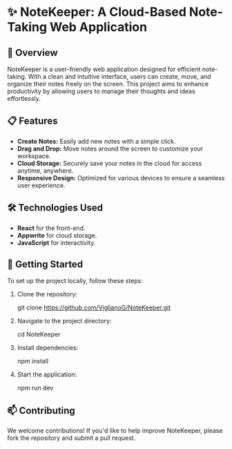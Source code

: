 # ✨ NoteKeeper: A Cloud-Based Note-Taking Web Application


## 🚀 Overview
NoteKeeper is a user-friendly web application designed for efficient note-taking. With a clean and intuitive interface, users can create, move, and organize their notes freely on the screen. This project aims to enhance productivity by allowing users to manage their thoughts and ideas effortlessly.

## 📋 Features
- **Create Notes:** Easily add new notes with a simple click.
- **Drag and Drop:** Move notes around the screen to customize your workspace.
- **Cloud Storage:** Securely save your notes in the cloud for access anytime, anywhere.
- **Responsive Design:** Optimized for various devices to ensure a seamless user experience.

## 🛠️ Technologies Used
- **React** for the front-end.
- **Appwrite** for cloud storage.
- **JavaScript** for interactivity.

## 🚧 Getting Started
To set up the project locally, follow these steps:

1. Clone the repository:

   git clone <https://github.com/ViglianoG/NoteKeeper.git>

2. Navigate to the project directory:

    cd NoteKeeper

3. Install dependencies:

    npm install

4. Start the application:

    npm run dev

## 📫 Contributing
We welcome contributions! If you'd like to help improve NoteKeeper, please fork the repository and submit a pull request.
